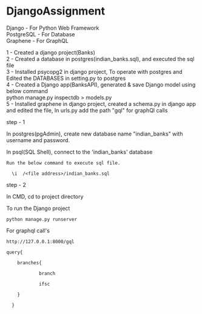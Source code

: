 # DjangoAssignment

Django - For Python Web Framework   
PostgreSQL - For Database  
Graphene - For GraphQL  

1 - Created a django project(Banks)  
2 - Created a database in postgres(indian_banks.sql), and executed the sql file  
3 - Installed psycopg2 in django project, To operate with postgres and Edited the DATABASES in setting.py to postgres   
4 - Created a Django app(BanksAPI), generated & save Django model using below command    
           python manage.py inspectdb > models.py    
5 -  Installed graphene in django project, created a schema.py in django app and edited the file, In urls.py add the path "gql" for graphQl calls   


step - 1  

  In postgres(pgAdmin), create new database name "indian_banks" with username and   password. 
 
  In psql(SQL Shell), connect to the 'indian_banks' database 
  
    Run the below command to execute sql file.
 
      \i  /<file address>/indian_banks.sql
    
step - 2

  In CMD, cd to project directory
  
  To run the Django project
    
    python manage.py runserver 
 
  For graphql call's
    
    http://127.0.0.1:8000/gql
    
    query{

        branches{

                branch

                ifsc

        }  

      }
